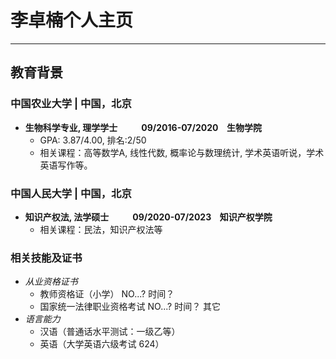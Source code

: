 # 李卓楠个人主页
---
## 教育背景
### 中国农业大学 | 中国，北京
- **生物科学专业, 理学学士 &emsp; &emsp; 09/2016-07/2020 &ensp; 生物学院**
  - GPA: 3.87/4.00, 排名:2/50
  - 相关课程：高等数学A, 线性代数, 概率论与数理统计, 学术英语听说，学术英语写作等。
### 中国人民大学 | 中国，北京
- **知识产权法, 法学硕士 &emsp; &emsp; 09/2020-07/2023 &ensp; 知识产权学院**
  - 相关课程：民法，知识产权法等
### 相关技能及证书
- *从业资格证书*
  - 教师资格证（小学） NO...? 时间？
  - 国家统一法律职业资格考试 NO...? 时间？ 其它
- *语言能力*
  - 汉语（普通话水平测试：一级乙等）
  - 英语（大学英语六级考试 624）


